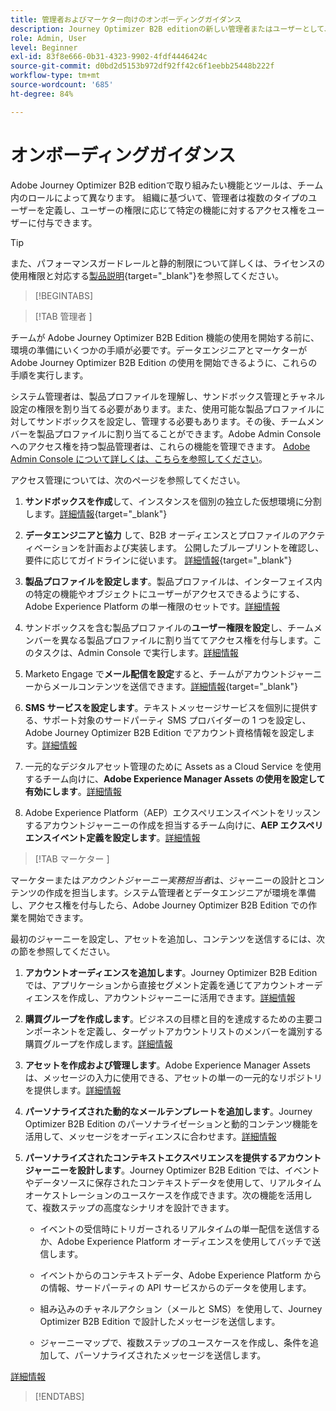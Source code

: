 ```yaml
---
title: 管理者およびマーケター向けのオンボーディングガイダンス
description: Journey Optimizer B2B editionの新しい管理者またはユーザーとして、オンボーディングプロセスの主な領域について説明します。
role: Admin, User
level: Beginner
exl-id: 83f8e666-0b31-4323-9902-4fdf4446424c
source-git-commit: d0bd2d5153b972df92ff42c6f1eebb25448b222f
workflow-type: tm+mt
source-wordcount: '685'
ht-degree: 84%

---
```


# オンボーディングガイダンス

Adobe Journey Optimizer B2B editionで取り組みたい機能とツールは、チーム内のロールによって異なります。 組織に基づいて、管理者は複数のタイプのユーザーを定義し、ユーザーの権限に応じて特定の機能に対するアクセス権をユーザーに付与できます。

>[!TIP]
>
>また、パフォーマンスガードレールと静的制限について詳しくは、ライセンスの使用権限と対応する[製品説明](https://helpx.adobe.com/jp/legal/product-descriptions/adobe-journey-optimizer-b2b.html){target="_blank"}を参照してください。

>[!BEGINTABS]

>[!TAB  管理者 ]

チームが Adobe Journey Optimizer B2B Edition 機能の使用を開始する前に、環境の準備にいくつかの手順が必要です。データエンジニアとマーケターが Adobe Journey Optimizer B2B Edition の使用を開始できるように、これらの手順を実行します。

システム管理者は、製品プロファイルを理解し、サンドボックス管理とチャネル設定の権限を割り当てる必要があります。また、使用可能な製品プロファイルに対してサンドボックスを設定し、管理する必要もあります。その後、チームメンバーを製品プロファイルに割り当てることができます。Adobe Admin Consoleへのアクセス権を持つ製品管理者は、これらの機能を管理できます。 [Adobe Admin Console について詳しくは、こちらを参照してください](https://helpx.adobe.com/jp/enterprise/using/admin-console.html)。

アクセス管理については、次のページを参照してください。

1. **サンドボックスを作成**&#x200B;して、インスタンスを個別の独立した仮想環境に分割します。[詳細情報](https://experienceleague.adobe.com/ja/docs/experience-platform/sandbox/home#understanding-sandboxes){target="_blank"}

1. **データエンジニアと協力** して、B2B オーディエンスとプロファイルのアクティベーションを計画および実装します。 公開したブループリントを確認し、要件に応じてガイドラインに従います。 [詳細情報](https://experienceleague.adobe.com/ja/docs/blueprints-learn/architecture/b2b-activation/overview){target="_blank"}

1. **製品プロファイルを設定します**。製品プロファイルは、インターフェイス内の特定の機能やオブジェクトにユーザーがアクセスできるようにする、Adobe Experience Platform の単一権限のセットです。[詳細情報](../admin/user-management.md#create-the-marketo-engage-product-profile)

1. サンドボックスを含む製品プロファイルの&#x200B;**ユーザー権限を設定**&#x200B;し、チームメンバーを異なる製品プロファイルに割り当ててアクセス権を付与します。このタスクは、Admin Console で実行します。[詳細情報](../admin/user-management.md#create-a-user-group)

1. Marketo Engage で&#x200B;**メール配信を設定**&#x200B;すると、チームがアカウントジャーニーからメールコンテンツを送信できます。[詳細情報](https://experienceleague.adobe.com/ja/docs/marketo/using/getting-started/initial-setup/setup-steps#ensure-email-deliverability){target="_blank"}

1. **SMS サービスを設定します**。テキストメッセージサービスを個別に提供する、サポート対象のサードパーティ SMS プロバイダーの 1 つを設定し、Adobe Journey Optimizer B2B Edition でアカウント資格情報を設定します。[詳細情報](../admin/configure-channels-sms.md)

1. 一元的なデジタルアセット管理のために Assets as a Cloud Service を使用するチーム向けに、**Adobe Experience Manager Assets の使用を設定して有効にします**。[詳細情報](../admin/configure-aem-repositories.md)

1. Adobe Experience Platform（AEP）エクスペリエンスイベントをリッスンするアカウントジャーニーの作成を担当するチーム向けに、**AEP エクスペリエンスイベント定義を設定します**。[詳細情報](../admin/configure-aep-events.md)

>[!TAB  マーケター ]

マーケターまたは&#x200B;_アカウントジャーニー実務担当者_&#x200B;は、ジャーニーの設計とコンテンツの作成を担当します。システム管理者とデータエンジニアが環境を準備し、アクセス権を付与したら、Adobe Journey Optimizer B2B Edition での作業を開始できます。

最初のジャーニーを設定し、アセットを追加し、コンテンツを送信するには、次の節を参照してください。

1. **アカウントオーディエンスを追加します**。Journey Optimizer B2B Edition では、アプリケーションから直接セグメント定義を通じてアカウントオーディエンスを作成し、アカウントジャーニーに活用できます。[詳細情報](../audiences/account-audience-overview.md)

1. **購買グループを作成します**。ビジネスの目標と目的を達成するための主要コンポーネントを定義し、ターゲットアカウントリストのメンバーを識別する購買グループを作成します。[詳細情報](../buying-groups/buying-groups-overview.md)

1. **アセットを作成および管理します**。Adobe Experience Manager Assets は、メッセージの入力に使用できる、アセットの単一の一元的なリポジトリを提供します。[詳細情報](../content/assets-overview.md)

1. **パーソナライズされた動的なメールテンプレートを追加します**。Journey Optimizer B2B Edition のパーソナライゼーションと動的コンテンツ機能を活用して、メッセージをオーディエンスに合わせます。[詳細情報](../content/email-templates.md)

1. **パーソナライズされたコンテキストエクスペリエンスを提供するアカウントジャーニーを設計します**。Journey Optimizer B2B Edition では、イベントやデータソースに保存されたコンテキストデータを使用して、リアルタイムオーケストレーションのユースケースを作成できます。次の機能を活用して、複数ステップの高度なシナリオを設計できます。

   * イベントの受信時にトリガーされるリアルタイムの単一配信を送信するか、Adobe Experience Platform オーディエンスを使用してバッチで送信します。

   * イベントからのコンテキストデータ、Adobe Experience Platform からの情報、サードパーティの API サービスからのデータを使用します。

   * 組み込みのチャネルアクション（メールと SMS）を使用して、Journey Optimizer B2B Edition で設計したメッセージを送信します。

   * ジャーニーマップで、複数ステップのユースケースを作成し、条件を追加して、パーソナライズされたメッセージを送信します。

[詳細情報](../journeys/journey-overview.md)

>[!ENDTABS]
